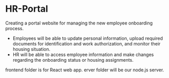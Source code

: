 # HR-Portal
Creating a portal website for managing the new employee onboarding process. 
- Employees will be able to update personal information, upload required documents for identification and work authorization, and monitor their housing situation.
- HR will be able to access employee information and make changes regarding the
onboarding status or housing assignments.


frontend folder is for React web app.
erver folder will be our node.js server.
